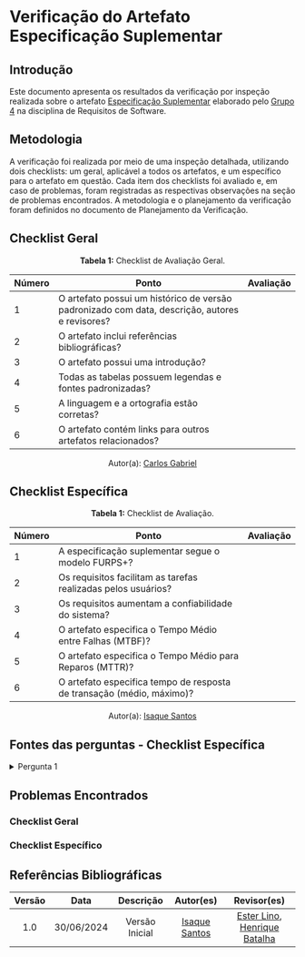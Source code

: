 # Verificação do Artefato Especificação Suplementar

## Introdução

Este documento apresenta os resultados da verificação por inspeção realizada sobre o artefato [Especificação Suplementar](https://requisitos-de-software.github.io/2024.1-Gov.br/#/modelagem/especificacao_suplementar) elaborado pelo [Grupo 4](https://github.com/Requisitos-de-Software/2024.1-Gov.br) na disciplina de Requisitos de Software.

## Metodologia

A verificação foi realizada por meio de uma inspeção detalhada, utilizando dois checklists: um geral, aplicável a todos os artefatos, e um específico para o artefato em questão. Cada item dos checklists foi avaliado e, em caso de problemas, foram registradas as respectivas observações na seção de problemas encontrados. A metodologia e o planejamento da verificação foram definidos no documento de Planejamento da Verificação.


## Checklist Geral

<font><p style="text-align: center">**Tabela 1:** Checklist de Avaliação Geral.</p></font>

| Número  | Ponto                                                                                                           | Avaliação         |
|-----|----------------------------------------------------------------------------------------------------------------------|------------------|
| 1   | O artefato possui um histórico de versão padronizado com data, descrição, autores e revisores?                       |                  |
| 2   | O artefato inclui referências bibliográficas?                                                                        |                  |
| 3   | O artefato possui uma introdução?                                                                                   |                  |
| 4   | Todas as tabelas possuem legendas e fontes padronizadas?                                                             |                  |
| 5  | A linguagem e a ortografia estão corretas?                                                                           |                  |
| 6  | O artefato contém links para outros artefatos relacionados?                                                           |                  |

<div align="center">Autor(a): <a href="https://github.com/TheCarlosRamos">Carlos Gabriel</a></div>


## Checklist Específica

<font><p style="text-align: center">**Tabela 1:** Checklist de Avaliação.</p></font>

| Número  | Ponto                                                                         | Avaliação |
|-----|-----------------------------------------------------------------------------------|-----------|
| 1   | A especificação suplementar segue o modelo FURPS+?                                |        |
| 2   | Os requisitos facilitam as tarefas realizadas pelos usuários?                     |        |
| 3   | Os requisitos aumentam a confiabilidade do sistema?                               |        |
| 4   | O artefato especifica o Tempo Médio entre Falhas (MTBF)?                          |         |
| 5   | O artefato especifica o Tempo Médio para Reparos (MTTR)?                          |         |
| 6  | O artefato especifica tempo de resposta de transação (médio, máximo)?             |        |



<div align="center">Autor(a): <a href="https://github.com/IsaqueSH">Isaque Santos</a></div>

## Fontes das perguntas - Checklist Específica

</details>
<details><summary>Pergunta 1</summary>
<img src="assets/verificacao/suplementar1.png" alt="ref" width="700"/>
</details>

## Problemas Encontrados

### Checklist Geral

### Checklist Específico

## Referências Bibliográficas

| Versão |    Data    |                      Descrição                      |      Autor(es)      | Revisor(es)  |
| :----: | :--------: | :-------------------------------------------------: | :-----------------: | :----------: |
|  1.0   | 30/06/2024 | Versão Inicial | [Isaque Santos](https://github.com/IsaqueSH) | [Ester Lino](https://github.com/esteerlino), [Henrique Batalha](https://github.com/HeBatalha)  |
